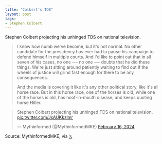 ```yaml
---
title: "Colbert's TDS"
layout: post
tags:
- Stephen Colbert
---
```


Stephen Colbert projecting his unhinged TDS on national television.

> I know how numb we've become, but it's not normal. No other candidate for the presidency has ever had to pause his campaign to defend himself in multiple courts. And I'd like to point out that in all seven of his cases, no one --- no one --- doubts that he did these things. We're just sitting around patiently waiting to find out if the wheels of justice will grind fast enough for there to be any consequences.
>
> And the media is covering it like it's any other political story, like it's all horse race. But in this horse race, one of the horses is old, while one of the horses is old, has hoof-in-mouth disease, and keeps quoting horse Hitler.

<blockquote class="twitter-tweet"><p lang="en" dir="ltr">Stephen Colbert projecting his unhinged TDS on national television. <a href="https://t.co/JxAUKkzlmr">pic.twitter.com/JxAUKkzlmr</a></p>&mdash; Mythinformed (@MythinformedMKE) <a href="https://twitter.com/MythinformedMKE/status/1758553174699347986?ref_src=twsrc%5Etfw">February 16, 2024</a></blockquote> <script async src="https://platform.twitter.com/widgets.js" charset="utf-8"></script>

Source: MythinformedMKE, via [𝕏](https://x.com)
